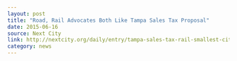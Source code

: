 ```yaml
---
layout: post
title: "Road, Rail Advocates Both Like Tampa Sales Tax Proposal"
date: 2015-06-16
source: Next City
link: http://nextcity.org/daily/entry/tampa-sales-tax-rail-smallest-city-streetcar-hiroshima-memorial-tram
category: news
---
```


